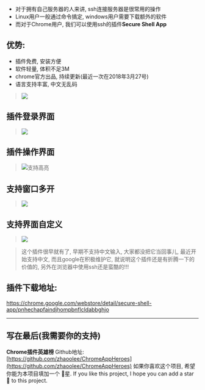 - 对于拥有自己服务器的人来讲, ssh连接服务器是很常用的操作
- Linux用户一般通过命令搞定, windows用户需要下载额外的软件
- 而对于Chrome用户, 我们可以使用ssh的插件**Secure Shell App**

## 优势:
- 插件免费, 安装方便
- 软件轻量, 体积不足3M
- chrome官方出品, 持续更新(最近一次在2018年3月27号)
- 语言支持丰富, 中文无乱码



> ![](https://upload-images.jianshu.io/upload_images/3203841-c17bae0f1a577a8e.png?imageMogr2/auto-orient/strip%7CimageView2/2/w/1240)

## 插件登录界面
> ![](https://upload-images.jianshu.io/upload_images/3203841-ccfa31e6af6279ae.png?imageMogr2/auto-orient/strip%7CimageView2/2/w/1240)
## 插件操作界面
> ![支持高亮](https://upload-images.jianshu.io/upload_images/3203841-698ae935d8bf4c94.png?imageMogr2/auto-orient/strip%7CimageView2/2/w/1240)

## 支持窗口多开
> ![](https://upload-images.jianshu.io/upload_images/3203841-b65a4e685983e3e3.png?imageMogr2/auto-orient/strip%7CimageView2/2/w/1240)

## 支持界面自定义
> ![](https://upload-images.jianshu.io/upload_images/3203841-1c2074771358952d.png?imageMogr2/auto-orient/strip%7CimageView2/2/w/1240)


> 这个插件很早就有了, 早期不支持中文输入, 大家都没把它当回事儿, 最近开始支持中文, 而且google在积极维护它, 就说明这个插件还是有折腾一下的价值的, 另外在浏览器中使用ssh还是蛮酷的!!!


## 插件下载地址:

https://chrome.google.com/webstore/detail/secure-shell-app/pnhechapfaindjhompbnflcldabbghjo

---
## 写在最后(我需要你的支持)
**Chrome插件英雄榜** Github地址: [https://github.com/zhaoolee/ChromeAppHeroes](https://github.com/zhaoolee/ChromeAppHeroes)
如果你喜欢这个项目, 希望你能为本项目填加一个 🌟星.
If you like this project, I hope you can add a star 🌟 to this project.


